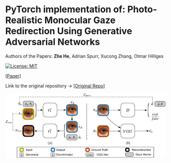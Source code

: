# PyTorch implementation of: Photo-Realistic Monocular Gaze Redirection Using Generative Adversarial Networks

Authors of the Papers: **Zhe He**, Adrian Spurr, Xucong Zhang, Otmar Hilliges

[![License: MIT](https://img.shields.io/badge/License-MIT-yellow.svg)](https://opensource.org/licenses/MIT)


[[Paper](https://arxiv.org/abs/1903.12530)] 

Link to the original repository -> [[Original Repo](https://github.com/HzDmS/gaze_redirection/tree/master)]


<p align="center">
  <img src="/imgs/framework.jpg">
</p>
